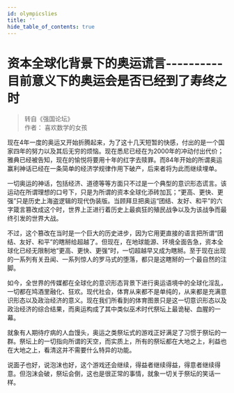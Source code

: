 ```yaml
---
id: olympicslies
title: ''
hide_table_of_contents: true
---
```


# 资本全球化背景下的奥运谎言----------目前意义下的奥运会是否已经到了寿终之时

> 转自《强国论坛》<br/>
> 作者： 喜欢数学的女孩

现在4年一度的奥运又开始折腾起来，为了这十几天短暂的快感，付出的是一个国家四年的努力以及其后无穷的烦恼。现在悉尼已经在为2000年的冲动付出代价；雅典已经被告知，现在的愉悦将要用十年的红字去赎罪。而84年开始的所谓奥运赢利神话已经在一条简单的经济学规律作用下破产，后来者将为此而继续埋单。

一切奥运的神话，包括经济、道德等等方面只不过是一个典型的意识形态谎言。该运动在所谓理想的口号下，只是为所谓的资本全球化添砖加瓦；“更高、更快、更强”只是历史上海盗逻辑的现代伪装版。当顾拜旦把奥运“团结、友好、和平”的六字箴言篡改成这个时，世界上正进行着历史上最疯狂的殖民战争以及为该战争而最终引发的世界大战。

不过，这个篡改在当时是一个巨大的历史进步，因为它用更直接的语言把所谓“团结、友好、和平”的瞎掰给超越了。但现在，在地球能源、环境全面告急，资本全球化已经无限制地“更高、更快、更强”时，一切超越早又成为瞎掰。至于现在出现的一系列有关丑闻、一系列惊人的罗马式的堕落，都只是这瞎掰的一个最自然的注脚。

如今，全世界的传媒都在全球化的意识形态背景下进行奥运语境中的全球化淫乱，一切都在鸠酒里融化、狂欢。现代社会，体育从来都不是单纯的，从来都是充满意识形态以及政治经济的意义。现在我们所看到的体育图景只是这一切意识形态以及政治经济的综合结果，而奥运构成了其中类似巫术时代祭坛上最诡秘、血腥的一幕。

就象有人期待疗病的人血馒头，奥运之类祭坛式的游戏正好满足了习惯于祭坛的一群。祭坛上的一切指向所谓的天空，而实质上，所有的祭坛都在大地之上，利益也在大地之上，看清这并不需要什么特异的功能。

说面子也好，说泡沫也好，这个游戏还会继续，得益者继续得益，得意者继续得意。但泡沫会破，祭坛会倒，这也是很正常的事情，就象一切关于祭坛的笑话一样。